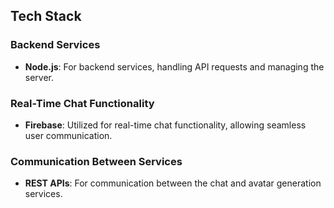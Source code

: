 ## Tech Stack

### Backend Services

- **Node.js**: For backend services, handling API requests and managing the server.

### Real-Time Chat Functionality

- **Firebase**: Utilized for real-time chat functionality, allowing seamless user communication.

### Communication Between Services

- **REST APIs**: For communication between the chat and avatar generation services.
